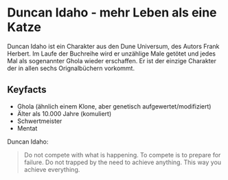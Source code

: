 # Duncan Idaho - mehr Leben als eine Katze

Duncan Idaho ist ein Charakter aus den Dune Universum, des Autors Frank Herbert. Im Laufe der Buchreihe wird er unzählige Male getötet und jedes Mal als sogenannter Ghola wieder erschaffen. Er ist der einzige Charakter der in allen sechs Orignalbüchern vorkommt.

## Keyfacts
* Ghola (ähnlich einem Klone, aber genetisch aufgewertet/modifiziert)
* Älter als 10.000 Jahre (komuliert)
* Schwertmeister
* Mentat

Duncan Idaho:
> Do not compete with what is happening. 
> To compete is to prepare for failure. 
> Do not trapped by the need to achieve anything.
> This way you achieve everything.
